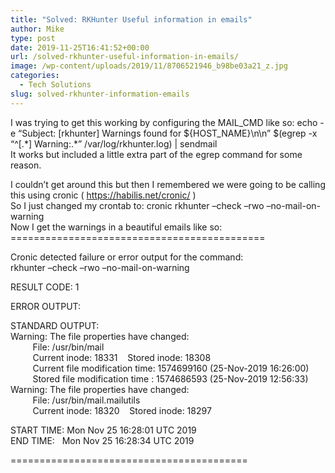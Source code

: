 ```yaml
---
title: "Solved: RKHunter Useful information in emails"
author: Mike
type: post
date: 2019-11-25T16:41:52+00:00
url: /solved-rkhunter-useful-information-in-emails/
image: /wp-content/uploads/2019/11/8706521946_b98be03a21_z.jpg
categories:
  - Tech Solutions
slug: solved-rkhunter-information-emails
---
```

I was trying to get this working by configuring the MAIL\_CMD like so: echo -e &#8220;Subject: [rkhunter] Warnings found for ${HOST\_NAME}\n\n&#8221; $(egrep -x &#8220;^\[.\*\] Warning:.\*&#8221; /var/log/rkhunter.log) | sendmail  
It works but included a little extra part of the egrep command for some reason. 

I couldn&#8217;t get around this but then I remembered we were going to be calling this using cronic ( https://habilis.net/cronic/ )  
So I just changed my crontab to: cronic rkhunter &#8211;check &#8211;rwo &#8211;no-mail-on-warning  
Now I get the warnings in a beautiful emails like so: ============================================  


Cronic detected failure or error output for the command:  
rkhunter &#8211;check &#8211;rwo &#8211;no-mail-on-warning

RESULT CODE: 1

ERROR OUTPUT:

STANDARD OUTPUT:  
Warning: The file properties have changed:  
&nbsp;&nbsp;&nbsp;&nbsp;&nbsp;&nbsp;&nbsp;&nbsp; File: /usr/bin/mail  
&nbsp;&nbsp;&nbsp;&nbsp;&nbsp;&nbsp;&nbsp;&nbsp; Current inode: 18331&nbsp;&nbsp;&nbsp; Stored inode: 18308  
&nbsp;&nbsp;&nbsp;&nbsp;&nbsp;&nbsp;&nbsp;&nbsp; Current file modification time: 1574699160 (25-Nov-2019 16:26:00)  
&nbsp;&nbsp;&nbsp;&nbsp;&nbsp;&nbsp;&nbsp;&nbsp; Stored file modification time : 1574686593 (25-Nov-2019 12:56:33)  
Warning: The file properties have changed:  
&nbsp;&nbsp;&nbsp;&nbsp;&nbsp;&nbsp;&nbsp;&nbsp; File: /usr/bin/mail.mailutils  
&nbsp;&nbsp;&nbsp;&nbsp;&nbsp;&nbsp;&nbsp;&nbsp; Current inode: 18320&nbsp;&nbsp;&nbsp; Stored inode: 18297

START TIME: Mon Nov 25 16:28:01 UTC 2019  
END TIME:&nbsp;&nbsp; Mon Nov 25 16:28:34 UTC 2019 

=========================================